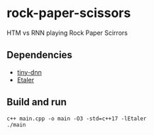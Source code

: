 # rock-paper-scissors
HTM vs RNN playing Rock Paper Scirrors

## Dependencies
* [tiny-dnn](https://github.com/tiny-dnn/tiny-dnn)
* [Etaler](https://github.com/etaler/etaler)

## Build and run
```
c++ main.cpp -o main -O3 -std=c++17 -lEtaler
./main
```

